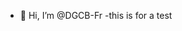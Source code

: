 - 👋 Hi, I’m @DGCB-Fr
-this is for a test

<!---
DGCB-Fr/DGCB-Fr is a ✨ special ✨ repository because its `README.md` (this file) appears on your GitHub profile.
You can click the Preview link to take a look at your changes.
--->
